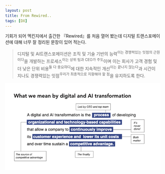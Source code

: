 ```yaml
---
layout: post
title: From Rewired..
tags: [DX]
---
```


기회가 되어 멕킨지에서 출간한 『Rewired』를 처음 열어 봤는데 디지털 트랜스포메이션에 대해 너무 잘 정리된 문장이 있어 적는다.

> 디지털 및 AI트랜스포메이션은 조직 및 기술 기반의 능력<sup>이는 경쟁력있는 잇점의 근원이다</sup>을 개발하는 프로세스<sup>이는 상위 팀과 CEO가 주도</sup>이며 이는 회사가 고객 경험 및 더 낮은 단위 비용<sup>둘 다 중요하다</sup>에 대한 지속적인 개선<sup>이는 끝나지 않는다</sup>과 시간이 지나도 경쟁력있는 잇점<sup>우리가 최종적으로 지향해야 할 점</sup>을 유지하도록 한다.


![](https://raw.githubusercontent.com/cheuora/cheuora.github.io/master/_posts/2023/2023-07-25.png)
